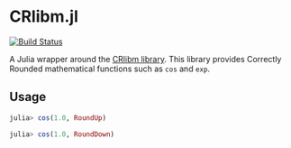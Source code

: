 # CRlibm.jl

[![Build Status](https://travis-ci.org/dpsanders/CRlibm.jl.svg?branch=master)](https://travis-ci.org/dpsanders/CRlibm.jl)

A Julia wrapper around the [CRlibm library](http://lipforge.ens-lyon.fr/www/crlibm/). This library provides Correctly Rounded mathematical functions such as `cos` and `exp`.

## Usage

```julia
julia> cos(1.0, RoundUp)

julia> cos(1.0, RoundDown)
```

